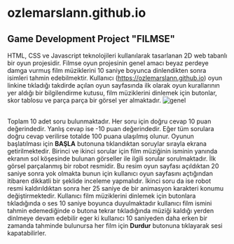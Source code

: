 # ozlemarslann.github.io
## Game Development Project "FILMSE" <br>
  HTML, CSS ve Javascript teknolojileri kullanılarak tasarlanan 2D web tabanlı bir oyun projesidir. Filmse oyun projesinin genel amacı beyaz perdeye damga vurmuş film müziklerini 10 saniye boyunca dinlendikten sonra 
  isimleri tahmin edebilmektir. Kullanıcı (https://ozlemarslann.github.io) oyun linkine tıkladığı
  takdirde açılan oyun sayfasında ilk olarak oyun kurallarının yer aldığı bir bilgilendirme kutusu, film müziklerini dinlemek için butonlar, skor tablosu ve parça parça bir görsel yer almaktadır. ![genel](https://github.com/ozlemarslann/ozlemarslann.github.io/assets/110686757/fa43363f-b912-490d-b7ee-1acabc2e6267)

  <br/>Toplam 10 adet soru bulunmaktadır. Her soru için doğru cevap 10 puan değerindedir. Yanlış cevap ise -10 puan değerindedir. Eğer tüm sorulara doğru cevap verilirse totalde 100 puana ulaşılmış olunur.
  Oyunun başlatılması için **BAŞLA** butonuna tıklandıktan soruylar sırayla ekrana getirilmektedir.
  Birinci ve ikinci sorular için  film müziğinin isminin yanında ekranın sol köşesinde bulunan görseller ile ilgili sorular sorulmaktadır. İlk görsel parçalanmış bir robot resmidir. Bu resim oyun sayfası açıldıktan 20 saniye sonra yok olmakta bunun için kullanıcı oyun sayfasını açtığından itibaren dikkatli bir şeklide inceleme yapmalıdır.
  İkinci soru da ise robot resmi kaldırıldıktan sonra her 25 saniye de bir animasyon karakteri konumu değiştirmektedir. Kullanıcı film müziklerini dinlemek için butonlara tıkladığında o ses 10 saniye boyunca duyulmaktadır kullanıcı film ismini tahmin edemediğinde o butona tekrar tıkladığında müziği kaldığı yerden dinlmeye devam edebilir eger ki kullanıcı 10 saniyeden daha erken bir zamanda tahminde bulunursa her film için **Durdur** butonuna tıklayarak sesi kapatabilirler.
